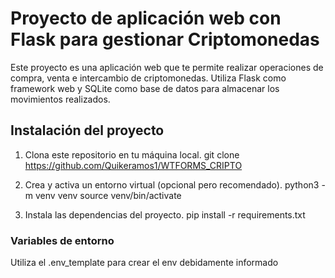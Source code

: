 # Proyecto de aplicación web con Flask para gestionar Criptomonedas
Este proyecto es una aplicación web que te permite realizar operaciones de compra, venta e intercambio de criptomonedas. Utiliza Flask como framework web y SQLite como base de datos para almacenar los movimientos realizados.


## Instalación del proyecto
1. Clona este repositorio en tu máquina local.
    git clone https://github.com/Quikeramos1/WTFORMS_CRIPTO

2. Crea y activa un entorno virtual (opcional pero recomendado).
    python3 -m venv venv
    source venv/bin/activate

3. Instala las dependencias del proyecto.
    pip install -r requirements.txt


### Variables de entorno
Utiliza el .env_template para crear el env debidamente informado
